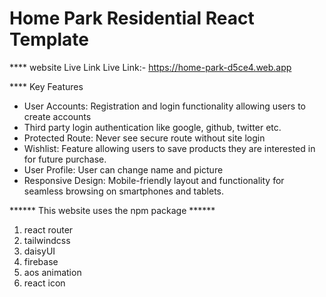 # Home Park Residential React Template

**** website Live Link 
Live Link:- https://home-park-d5ce4.web.app


**** Key Features
* User Accounts: Registration and login functionality allowing users to create accounts
* Third party login authentication like google, github, twitter etc.
* Protected Route: Never see secure route without site login
* Wishlist: Feature allowing users to save products they are interested in for future purchase.
* User Profile: User can change name and picture
* Responsive Design: Mobile-friendly layout and functionality for seamless browsing on smartphones and tablets.



****** This website uses the npm package ******

1. react router
2. tailwindcss
3. daisyUI
4. firebase
5. aos animation
6. react icon
